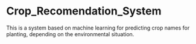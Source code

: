 # Crop_Recomendation_System
This is a system based on machine learning for predicting crop names for planting, depending on the environmental situation.
